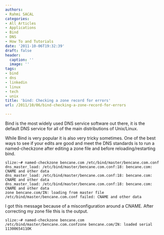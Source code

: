 ```yaml
---
authors:
- Rahmi SACAL
categories:
- All Articles
- Applications
- Bind
- DNS
- How To and Tutorials
date: '2011-10-06T19:32:39'
draft: false
header:
  caption: ''
  image: ''
tags:
- bind
- dns
- linkedin
- linux
- tech
- unix
title: 'bind: Checking a zone record for errors'
url: /2011/10/06/bind-checking-a-zone-record-for-errors

---
```


Bind is the most widely used DNS service software out there, it is the default DNS service for all of the main distributions of Unix/Linux.

While Bind is very popular it is also very tricky sometimes. One of the best ways to see if your edits are good and meet the DNS standards is to run a named-checkzone after editing a zone file and before reloading/restarting bind.

    slize:~# named-checkzone bencane.com /etc/bind/master/bencane.com.conf
    dns_master_load: /etc/bind/master/bencane.com.conf:18: bencane.com: CNAME and other data
    dns_master_load: /etc/bind/master/bencane.com.conf:18: bencane.com: CNAME and other data
    dns_master_load: /etc/bind/master/bencane.com.conf:18: bencane.com: CNAME and other data
    zone bencane.com/IN: loading from master file /etc/bind/master/bencane.com.conf failed: CNAME and other data

I got this message because of a misconfiguration around a CNAME. After correcting my zone file this is the output.

    slize:~# named-checkzone bencane.com /etc/bind/master/bencane.com.confzone bencane.com/IN: loaded serial 1130065411OK
